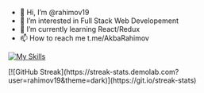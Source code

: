 - 👋 Hi, I’m @rahimov19
- 👀 I’m interested in Full Stack Web Developement
- 🌱 I’m currently learning React/Redux
- 📫 How to reach me t.me/AkbaRahimov

<!---
rahimov19/rahimov19 is a ✨ special ✨ repository because its `README.md` (this file) appears on your GitHub profile.
You can click the Preview link to take a look at your changes.
--->
[![My Skills](https://skillicons.dev/icons?i=html,md,css,nodejs,bootstrap,ts,react,redux,git,github,bash,vscode&perline=16)](https://skillicons.dev)
<!-- <p align="center">:fire: My Stats :</p> -->
<!-- <div id="stats" align="center">
<img class="img" src="https://raw.githubusercontent.com/rahimov19/github-stats/master/generated/overview.svg#gh-dark-mode-only"/>
<img class="img" src="https://raw.githubusercontent.com/rahimov19/github-stats/master/generated/languages.svg#gh-dark-mode-only"/>
  </div>
<div id="stats" align="center">
<img class="img" src="https://raw.githubusercontent.com/rahimov19/github-stats/master/generated/overview.svg#gh-light-mode-only"/>
<img class="img" src="https://raw.githubusercontent.com/rahimov19/github-stats/master/generated/languages.svg#gh-light-mode-only"/>
  </div> -->
  <div>
[![GitHub Streak](https://streak-stats.demolab.com?user=rahimov19&theme=dark)](https://git.io/streak-stats)
</div>
